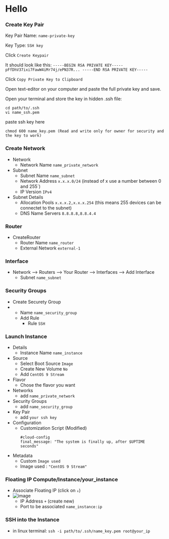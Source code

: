 # Hello

### Create Key Pair

Key Pair Name: `name-private-key`

Key Type: `SSH key`

Click `Create Keypair`

It should look like this: `-----BEGIN RSA PRIVATE KEY----- pFfDhV37ixi7FawW4iMr74j/ePN37R... -----END RSA PRIVATE KEY-----`

Click `Copy Private Key to Clipboard`

Open text-editor on your computer and paste the full private key and save. 

Open your terminal and store the key in hidden .ssh file:

```
cd path/to/.ssh
vi name_ssh.pem
```
paste ssh key here

```
chmod 600 name_key.pem (Read and write only for owner for security and the key to work)
```

### Create Network

- Network
  - Network Name `name_private_network`
- Subnet
  - Subnet Name `name_subnet`
  - Network Address `x.x.x.0/24` (instead of x use a number between 0 and 255`)
  - IP Version `IPv4`
- Subnet Details
  - Allocation Pools `x.x.x.2,x.x.x.254` (this means 255 devices can be connectet to the subnet)
  - DNS Name Servers `8.8.8.8,8.8.4.4`

### Router

- CreateRouter
  - Router Name `name_router`
  - External Network `external-1`

### Interface

- Network --> Routers --> Your Router --> Interfaces --> Add Interface
  - Subnet `name_subnet`

### Security Groups

- Create Securety Group
- 
  - Name `name_security_group`
  - Add Rule
    - Rule `SSH`

### Launch Instance

- Details
  - Instance Name `name_instance`
- Source
  - Select Boot Source `Image`
  - Create New Volume `No`
  - Add `CentOS 9 Stream`
- Flavor
  - Chose the flavor you want
- Networks
  - add `name_private_network`
- Security Groups
  - add `name_security_group`
- Key Pair
  - add `your ssh key`
- Configuration
  - Customization Script (Modified)
    ```
    #cloud-config
    final_message: "The system is finally up, after $UPTIME seconds"
    ```
- Metadata
  - Custom `Image used`
  - Image used : `"CentOS 9 Stream"`

### Floating IP Compute/Instance/your_instance

- Associate Floating IP (click on `↓`)
- ![image](https://github.com/Alex0424/OpenStack/assets/33380655/5e7f999a-1ad9-4716-b5da-6edd0d6ff9a4)
  - IP Address `+` (create new)
  - Port to be associated `name_instance:ip`
 
### SSH into the Instance

- in linux terminal: `ssh -i path/to/.ssh/name_key.pem root@your_ip`

